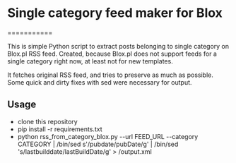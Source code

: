 # Single category feed maker for Blox
===========

This is simple Python script to extract posts belonging to single category on
Blox.pl RSS feed. Created, because Blox.pl does not support feeds for a single
category right now, at least not for new templates.

It fetches original RSS feed, and tries to preserve as much as possible.
Some quick and dirty fixes with sed were necessary for output.

Usage
---------
* clone this repository
* pip install -r requirements.txt
* python rss_from_category_blox.py --url FEED_URL --category CATEGORY | /bin/sed s'/pubdate/pubDate/g' | /bin/sed 's/lastbuilddate/lastBuildDate/g' > /output.xml

